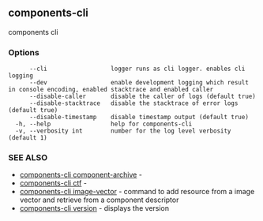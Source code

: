 ## components-cli

components cli

### Options

```
      --cli                  logger runs as cli logger. enables cli logging
      --dev                  enable development logging which result in console encoding, enabled stacktrace and enabled caller
      --disable-caller       disable the caller of logs (default true)
      --disable-stacktrace   disable the stacktrace of error logs (default true)
      --disable-timestamp    disable timestamp output (default true)
  -h, --help                 help for components-cli
  -v, --verbosity int        number for the log level verbosity (default 1)
```

### SEE ALSO

* [components-cli component-archive](components-cli_component-archive.md)	 - 
* [components-cli ctf](components-cli_ctf.md)	 - 
* [components-cli image-vector](components-cli_image-vector.md)	 - command to add resource from a image vector and retrieve from a component descriptor
* [components-cli version](components-cli_version.md)	 - displays the version

